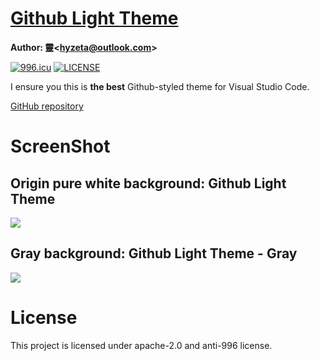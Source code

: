 # [Github Light Theme](https://marketplace.visualstudio.com/items?itemName=Hyzeta.vscode-theme-github-light)

**Author: 靈<<hyzeta@outlook.com>>**

[![996.icu](https://img.shields.io/badge/link-996.icu-red.svg)](https://996.icu)
[![LICENSE](https://img.shields.io/badge/license-Anti%20996-blue.svg)](https://github.com/996icu/996.ICU/blob/master/LICENSE)

I ensure you this is **the best** Github-styled theme for Visual Studio Code.

[GitHub repository](https://github.com/Hyzeta/vscode-theme-github-light)

# ScreenShot

## Origin pure white background: Github Light Theme

![](https://github.com/Hyzeta/resources/raw/master/vscode-github-theme/github-theme-0.png)

## Gray background: Github Light Theme - Gray

![](https://github.com/Hyzeta/resources/raw/master/vscode-github-theme/github-theme-1.png)

# License

This project is licensed under apache-2.0 and anti-996 license.